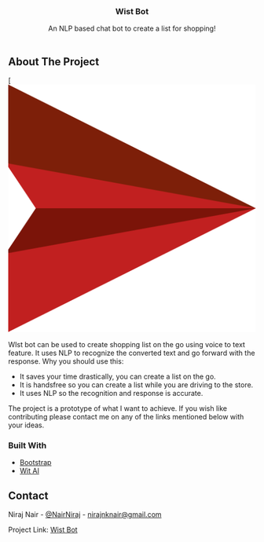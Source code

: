 <br />
<p align="center">
  <h3 align="center">Wist Bot</h3>
  <p align="center">
    An NLP based chat bot to create a list for shopping!
    <br />
    <br /
  </p>
</p>

<!-- ABOUT THE PROJECT -->
## About The Project

[![Product Name Screen Shot](dist/images/send.png)

WIst bot can be used to create shopping list on the go using voice to text feature. It uses NLP to recognize the converted text and go forward with the response.
Why you should use this:
* It saves your time drastically, you can create a list on the go.
* It is handsfree so you can create a list while you are driving to the store.
* It uses NLP so the recognition and response is accurate.

The project is a prototype of what I want to achieve. If you wish like contributing please contact me on any of the links mentioned below with your ideas.

### Built With

* [Bootstrap](https://getbootstrap.com)
* [Wit AI](https://wit.ai/)


<!-- CONTACT -->
## Contact

Niraj Nair - [@NairNiraj](https://twitter.com/NairNiraj) - nirajnknair@gmail.com

Project Link: [Wist Bot](https://github.com/NirajNair/Wist-Bot)
